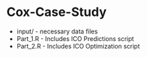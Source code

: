 # Cox-Case-Study

- input/ - necessary data files
- Part_1.R - Includes ICO Predictions script
- Part_2.R - Includes ICO Optimization script


